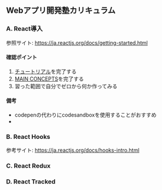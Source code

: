 ## Webアプリ開発塾カリキュラム

### A. React導入

参照サイト: https://ja.reactjs.org/docs/getting-started.html

#### 確認ポイント

1. [チュートリアル](https://ja.reactjs.org/tutorial/tutorial.html)を完了する
2. [MAIN CONCEPTS](https://ja.reactjs.org/docs/hello-world.html)を完了する
3. 習った範囲で自分でゼロから何か作ってみる

#### 備考

- codepenの代わりにcodesandboxを使用することがおすすめ
- 

### B. React Hooks

参考サイト: https://ja.reactjs.org/docs/hooks-intro.html

### C. React Redux

### D. React Tracked
